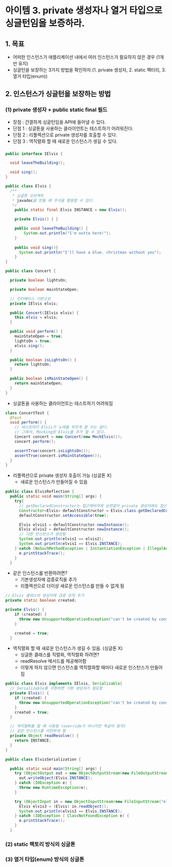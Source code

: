 # 아이템 3. private 생성자나 열거 타입으로 싱글턴임을 보증하라.

## 1. 목표
- 어떠한 인스턴스가 애플리케이션 내에서 여러 인스턴스가 필요하지 않은 경우 (1개만 유지) 
- 싱글턴을 보장하는 3가지 방법을 확인하자.(1. private 생성자, 2. static 팩터리, 3. 열거 타입(enum))

##
## 2. 인스턴스가 싱글턴을 보장하는 방법

### (1) private 생성자 + public static final 필드
- 장점 : 간결하게 싱글턴임을 API에 들어낼 수 있다.
- 단점 1 : 싱글톤을 사용하는 클라이언트는 테스트하기 어려워진다.
- 단점 2 : 리플렉션으로 private 생성자를 호출할 수 있다.
- 단점 3 : 역직렬화 할 때 새로운 인스턴스가 생길 수 있다.
###

```java
public interface IElvis {

  void leaveTheBuilding();

  void sing();
}

```

```java
public class Elvis {
  /**
   * 싱글톤 오브젝트
   * javadoc을 만들 때 주석을 활용할 수 있다.
   */
    public static final Elvis INSTANCE = new Elvis();

    private Elvis() { }

    public void leaveTheBuilding() {
        System.out.println("I'm outta here!");
    }
    
    public void sing(){
      System.out.println("I'll have a blue. christmas without you");
    }
}
```

```java
public class Concert {

  private boolean lightsOn;

  private boolean mainStateOpen;

  // 인터페이스 기반으로
  private IElvis elvis;

  public Concert(IElvis elvis) {
    this.elvis = elvis;
  }

  public void perform() {
    mainStateOpen = true;
    lightsOn = true;
    elvis.sing();
  }

  public boolean isLightsOn() {
    return lightsOn;
  }

  public boolean isMainStateOpen() {
    return mainStateOpen;
  }
}
```

- 싱글톤을 사용하는 클라이언트는 테스트하기 어려워짐
```java
class ConcertTest {
  @Test
  void perform() {
    // 테스트마다 Elvis가 노래를 부르게 할 수는 없다.
    // 그래서, Mocking된 Elvis를 추가 할 수 있다.
    Concert concert = new Concert(new MockElvis());
    concert.perform();

    assertTrue(concert.isLightsOn());
    assertTrue(concert.isMainStateOpen());
  }
}
```

- 리플렉션으로 private 생성자 호출이 가능 (싱글톤 X)
  - 새로운 인스턴스가 만들어질 수 있음
```java
public class ElvisReflection {
  public static void main(String[] args) {
    try{
      // getDeclaredConstructor는 접근제어자에 상관없이 private 생성자에도 접근가능
      Constructor<Elvis> defaultConstructor = Elvis.class.getDeclaredConstructor();
      defaultConstructor.setAccessible(true);

      Elvis elvis1 = defaultConstructor.newInstance();
      Elvis elvis2 = defaultConstructor.newInstance();
      // 다른 인스턴스가 생성됨
      System.out.println(elvis1 == elvis2);
      System.out.println(elvis1 == Elvis.INSTANCE);
    } catch (NoSuchMethodException | InstantiationException | IllegalAccessException | InvocationTargetException e) {
      e.printStackTrace();
    }
  }
```

- 같은 인스턴스를 반환하려면?
  - 기본생성자에 검증로직을 추가 
  - 리플렉션으로 더이상 새로운 인스턴스를 만들 수 없게 됨
```java
// Elvis 클래스의 생성자에 검증 로직 추가 
private static boolean created;

private Elvis() {
    if (created) {
      throw new UnsupportedOperationException("can't be created by constructor");
    }

    created = true;
  }
```

- 역직렬화 할 때 새로운 인스턴스가 생길 수 있음. (싱글톤 X)
  - 싱글톤 클래스를 직렬화, 역직렬화 하려면?
  - readResolve 메서드를 제공해야함
  - 이렇게 하지 않으면 인스턴스를 역직렬화할 때마다 새로운 인스턴스가 만들어짐
```java
public class Elvis implements IElvis, Serializable{
  // Serializable를 구현하면 기본 생성자가 필요함
  private Elvis() {
    if (created) {
      throw new UnsupportedOperationException("can't be created by constructor");
    }
    created = true;
  }

  // 역직렬화를 할 때 사용됨 (override가 아니지만 똑같이 동작)
  // 같은 인스턴스를 리턴하게 함
  private Object readResolve() {
    return INSTANCE;
  }
}
```
```java
public class ElvisSerialization {

  public static void main(String[] args) {
    try (ObjectOutput out = new ObjectOutputStream(new FileOutputStream("elvis.obj"))) {
      out.writeObject(Elvis.INSTANCE);
    } catch (IOException e) {
      throw new RuntimeException(e);
    }

    try (ObjectInput in = new ObjectInputStream(new FileInputStream("elvis.obj"))) {
      Elvis elvis3 = (Elvis) in.readObject();
      System.out.println(elvis3 == Elvis.INSTANCE);
    } catch (IOException | ClassNotFoundException e) {
      e.printStackTrace();
    }
  }

```

###
### (2) static 팩토리 방식의 싱글톤

### (3)  열거 타입(enum) 방식의 싱글톤
